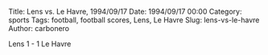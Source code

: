 Title: Lens vs. Le Havre, 1994/09/17
Date: 1994/09/17 00:00
Category: sports
Tags: football, football scores, Lens, Le Havre
Slug: lens-vs-le-havre
Author: carbonero


Lens 1 - 1 Le Havre
